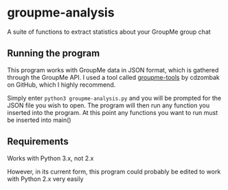 # groupme-analysis

A suite of functions to extract statistics about your GroupMe group chat

## Running the program

This program works with GroupMe data in JSON format, which is gathered through 
the GroupMe API. I used a tool called [groupme-tools](https://github.com/cdzombak/groupme-tools) 
by cdzombak on GitHub, which I highly recommend.

Simply enter `python3 groupme-analysis.py` and you will be prompted for the JSON file you wish to open. The program will then run any function you inserted into the program. At this point any functions you want to run must be inserted into main()

## Requirements

Works with Python 3.x, not 2.x

However, in its current form, this program could probably be edited to work with 
Python 2.x very easily
